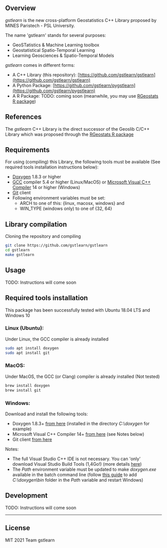 ## Overview
*gstlearn* is the new cross-platform Geostatistics C++ Library proposed by MINES Paristech - PSL University.

The name 'gstlearn' stands for several purposes:
  * GeoSTatistics & Machine Learning toolbox
  * Geostatistical Spatio-Temporal Learning
  * Learning Geosciences & Spatio-Temporal Models

*gstlearn* comes in different forms:
  * A C++ Library (this repository): [https://github.com/gstlearn/gstlearn](https://github.com/gstlearn/gstlearn)
  * A Python Package: [https://github.com/gstlearn/pygstlearn](https://github.com/gstlearn/pygstlearn)
  * A R Package: TODO: coming soon (meanwhile, you may use [RGeostats R package](http://cg.ensmp.fr/rgeostats))

## References
The *gstlearn* C++ Library is the direct successor of the Geoslib C/C++ Library which was proposed through the [RGeostats R package](http://cg.ensmp.fr/rgeostats)

## Requirements
For using (compiling) this Library, the following tools must be available (See required tools installation instructions below):
  * [Doxygen](https://www.doxygen.nl/download.html) 1.8.3 or higher
  * [GCC](https://gcc.gnu.org) compiler 5.4 or higher (Linux/MacOS) or [Microsoft Visual C++ Compiler](https://visualstudio.microsoft.com/visual-cpp-build-tools) 14 or higher (Windows)
  * [Git](https://git-scm.com/downloads) client
  * Following environment variables must be set:
      + ARCH to one of this: {linux, macosx, windows} and
      + WIN_TYPE (windows only) to one of {32, 64} 
  
## Library compilation
Cloning the repository and compiling
```sh
git clone https://github.com/gstlearn/gstlearn
cd gstlearn
make gstlearn
```

## Usage
TODO: Instructions will come soon

## Required tools installation
This package has been successfully tested with Ubuntu 18.04 LTS and Windows 10

### Linux (Ubuntu):
Under Linux, the GCC compiler is already installed
```sh
sudo apt install doxygen
sudo apt install git
```

### MacOS:
Under MacOS, the GCC (or Clang) compiler is already installed (Not tested)
```sh
brew install doxygen
brew install git
```

### Windows:
Download and install the following tools:
  * Doxygen 1.8.3+ [from here](https://www.doxygen.nl/download.html) (installed in the directory *C:\\doxygen* for example)
  * Microsoft Visual C++ Compiler 14+ [from here](https://visualstudio.microsoft.com/visual-cpp-build-tools) (see Notes below)
  * Git client [from here](https://gitforwindows.org)
  
Notes:
  * The full Visual Studio C++ IDE is not necessary. You can 'only' download Visual Studio Build Tools (1,4Go!) (more details [here](https://stackoverflow.com/a/44398715))
  * The *Path* environment variable must be updated to make *doxygen.exe* available in the batch command line (follow [this guide](https://stackoverflow.com/questions/44272416/how-to-add-a-folder-to-path-environment-variable-in-windows-10-with-screensho) to add *C:\\doxygen\\bin* folder in the *Path* variable and restart Windows)

## Development
TODO: Instructions will come soon

***

## License
MIT
2021 Team gstlearn
